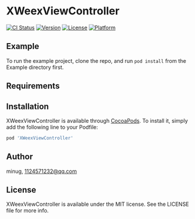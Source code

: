 # XWeexViewController

[![CI Status](https://img.shields.io/travis/minug/XWeexViewController.svg?style=flat)](https://travis-ci.org/minug/XWeexViewController)
[![Version](https://img.shields.io/cocoapods/v/XWeexViewController.svg?style=flat)](https://cocoapods.org/pods/XWeexViewController)
[![License](https://img.shields.io/cocoapods/l/XWeexViewController.svg?style=flat)](https://cocoapods.org/pods/XWeexViewController)
[![Platform](https://img.shields.io/cocoapods/p/XWeexViewController.svg?style=flat)](https://cocoapods.org/pods/XWeexViewController)

## Example

To run the example project, clone the repo, and run `pod install` from the Example directory first.

## Requirements

## Installation

XWeexViewController is available through [CocoaPods](https://cocoapods.org). To install
it, simply add the following line to your Podfile:

```ruby
pod 'XWeexViewController'
```

## Author

minug, 1124571232@qq.com

## License

XWeexViewController is available under the MIT license. See the LICENSE file for more info.
